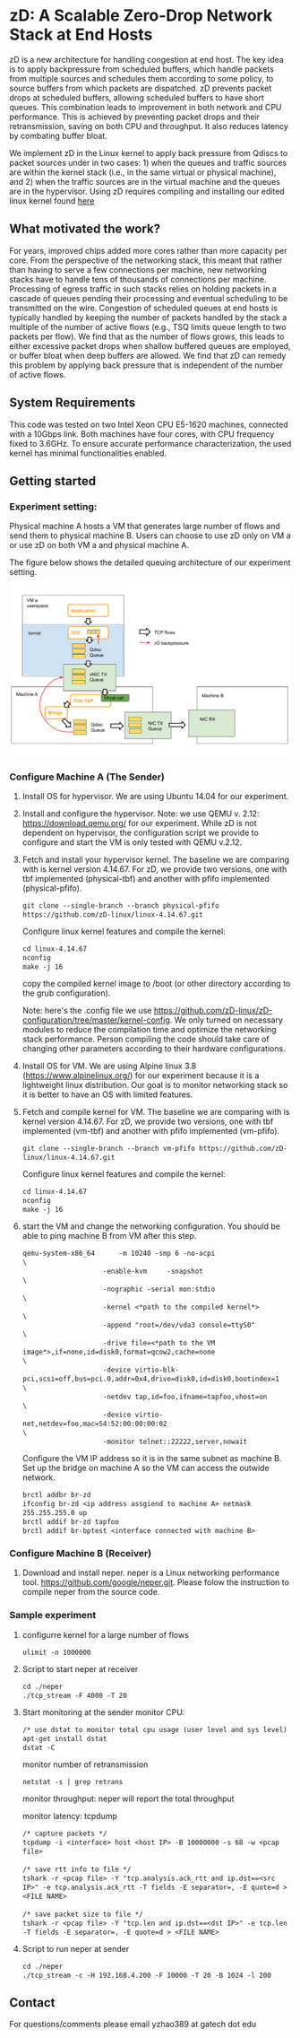 # zD: A Scalable Zero-Drop Network Stack at End Hosts
zD is a new architecture for handling congestion at end host. The key idea is to apply backpressure from scheduled buffers, which handle packets from multiple sources and schedules them according to some policy, to source buffers from which packets are dispatched. zD prevents packet drops at scheduled buffers, allowing scheduled buffers to have short queues. This combination leads to improvement in both network and CPU performance. This is achieved by preventing packet drops and their retransmission, saving on both CPU and throughput. It also reduces latency by combating buffer bloat.

We implement zD in the Linux kernel to apply back pressure from Qdiscs to packet sources under in two cases: 1) when the queues and traffic sources are within the kernel stack (i.e., in the same virtual or physical machine), and 2) when the traffic sources are in the virtual machine and the queues are in the hypervisor. Using zD requires compiling and installing our edited linux kernel found [here](https://github.com/zD-linux/linux-4.14.67)

## What motivated the work?
For years, improved chips added more cores rather than more capacity per core. From the perspective of the networking stack, this meant that rather than having to serve a few connections per machine, new networking stacks have to handle tens of thousands of connections per machine. Processing of egress traffic in such stacks relies on holding packets in a cascade of queues pending their processing and eventual scheduling to be transmitted on the wire. Congestion of scheduled queues at end hosts is typically handled by keeping the number of packets handled by the stack a multiple of the number of active flows (e.g., TSQ limits queue length to two packets per flow). We find that as the number of flows grows, this leads to either excessive packet drops when shallow buffered queues are employed, or buffer bloat when deep buffers are allowed. We find that zD can remedy this problem by applying back pressure that is independent of the number of active flows.

## System Requirements
This code was tested on two Intel Xeon CPU E5-1620 machines, connected with a 10Gbps link. Both machines have four cores, with CPU frequency fixed to 3.6GHz. To ensure accurate performance characterization, the used kernel has minimal functionalities enabled.

## Getting started
### Experiment setting:
Physical machine A hosts a VM that generates large number of flows and send them to physical machine B. Users can choose to use zD only on VM a or use zD on both VM a and physical machine A.

The figure below shows the detailed queuing architecture of our experiment setting. 
![Experiment setting](./pictures/queue-architecture.png)


### Configure Machine A (The Sender)
1. Install OS for hypervisor. We are using Ubuntu 14.04 for our experiment.

2. Install and configure the hypervisor. Note: we use QEMU v. 2.12: https://download.qemu.org/ for our experiment. While zD is not dependent on hypervisor, the configuration script we provide to configure and start the VM is only tested with QEMU v.2.12.

3. Fetch and install your hypervisor kernel. The baseline we are comparing with is kernel version 4.14.67. For zD, we provide two versions, one with tbf implemented (physical-tbf) and another with pfifo implemented (physical-pfifo).
    ```
    git clone --single-branch --branch physical-pfifo https://github.com/zD-linux/linux-4.14.67.git
    ```
    Configure linux kernel features and compile the kernel:
    ```
    cd linux-4.14.67
    nconfig
    make -j 16
    ```
    copy the compiled kernel image to /boot (or other directory according to the grub configuration).
        
    Note: here's the .config file we use https://github.com/zD-linux/zD-configuration/tree/master/kernel-config. We only turned on necessary modules to reduce the compilation time and optimize the networking stack performance. Person compiling the code should take care of changing other parameters according to their hardware configurations. 
    
4. Install OS for VM. We are using Alpine linux 3.8 (https://www.alpinelinux.org/) for our experiment because it is a lightweight linux distribution. Our goal is to monitor networking stack so it is better to have an OS with limited features.   
  
5. Fetch and compile kernel for VM. The baseline we are comparing with is kernel version 4.14.67. For zD, we provide two versions, one with tbf implemented (vm-tbf) and another with pfifo implemented (vm-pfifo).
    ```
    git clone --single-branch --branch vm-pfifo https://github.com/zD-linux/linux-4.14.67.git
    ```
    Configure linux kernel features and compile the kernel:
    ```
    cd linux-4.14.67
    nconfig
    make -j 16
    ```

6. start the VM and change the networking configuration. You should be able to ping machine B from VM after this step.
    ```
    qemu-system-x86_64      -m 10240 -smp 6 -no-acpi                                                                                                \
                        -enable-kvm     -snapshot                                                                                       \
                        -nographic -serial mon:stdio                                                                            \
                        -kernel <*path to the compiled kernel*>                                                                            \
                        -append "root=/dev/vda3 console=ttyS0"                                                                  \
                        -drive file=<*path to the VM image*>,if=none,id=disk0,format=qcow2,cache=none                                                 \
                        -device virtio-blk-pci,scsi=off,bus=pci.0,addr=0x4,drive=disk0,id=disk0,bootindex=1                     \
                        -netdev tap,id=foo,ifname=tapfoo,vhost=on                                       \
                        -device virtio-net,netdev=foo,mac=54:52:00:00:00:02                                                                             \
                        -monitor telnet::22222,server,nowait
    ```
    Configure the VM IP address so it is in the same subnet as machine B. Set up the bridge on machine A so the VM can      access the outwide network. 
    ```
    brctl addbr br-zd
    ifconfig br-zd <ip address assgiend to machine A> netmask 255.255.255.0 up
    brctl addif br-zd tapfoo
    brctl addif br-bptest <interface connected with machine B>
    ```
       
### Configure Machine B (Receiver)

1. Download and install neper. neper is a Linux networking performance tool. https://github.com/google/neper.git. Please folow the instruction to compile neper from the source code.

        

### Sample experiment
1. configurre kernel for a large number of flows
    ```
    ulimit -n 1000000
    ```
2. Script to start neper at receiver
    ```
    cd ./neper
    ./tcp_stream -F 4000 -T 20
    ```
3. Start monitoring at the sender
    monitor CPU:
    ```
    /* use dstat to monitor total cpu usage (user level and sys level)
    apt-get install dstat
    dstat -C
    ```
    monitor number of retransmission
    ```
    netstat -s | grep retrans
    ```
    monitor throughput: neper will report the total throughput
    
    monitor latency: tcpdump
    ```
    /* capture packets */
    tcpdump -i <interface> host <host IP> -B 10000000 -s 68 -w <pcap file>
    
    /* save rtt info to file */
    tshark -r <pcap file> -Y "tcp.analysis.ack_rtt and ip.dst==<src IP>" -e tcp.analysis.ack_rtt -T fields -E separator=, -E quote=d > <FILE NAME>

    /* save packet size to file */
    tshark -r <pcap file> -Y "tcp.len and ip.dst==<dst IP>" -e tcp.len -T fields -E separator=, -E quote=d > <FILE NAME>

    ```

4. Script to run neper at sender
    ```
    cd ./neper
    ./tcp_stream -c -H 192.168.4.200 -F 10000 -T 20 -B 1024 -l 200
    ```

## Contact
For questions/comments please email yzhao389 at gatech dot edu
